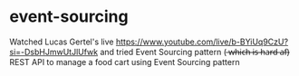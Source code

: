 # event-sourcing
Watched Lucas Gertel's live https://www.youtube.com/live/b-BYiUq9CzU?si=-DsbHJmwUtJlUfwk and tried Event Sourcing pattern ( ̶w̶h̶i̶c̶h̶ ̶i̶s̶ ̶h̶a̶r̶d̶ ̶a̶f̶)
REST API to manage a food cart using Event Sourcing pattern
